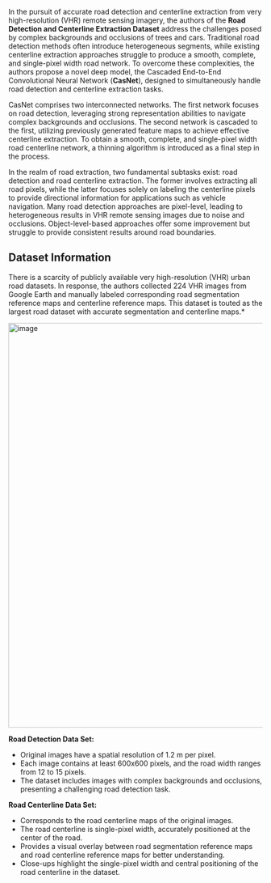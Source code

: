 In the pursuit of accurate road detection and centerline extraction from very high-resolution (VHR) remote sensing imagery, the authors of the **Road Detection and Centerline Extraction Dataset** address the challenges posed by complex backgrounds and occlusions of trees and cars. Traditional road detection methods often introduce heterogeneous segments, while existing centerline extraction approaches struggle to produce a smooth, complete, and single-pixel width road network. To overcome these complexities, the authors propose a novel deep model, the Cascaded End-to-End Convolutional Neural Network (**CasNet**), designed to simultaneously handle road detection and centerline extraction tasks.

CasNet comprises two interconnected networks. The first network focuses on road detection, leveraging strong representation abilities to navigate complex backgrounds and occlusions. The second network is cascaded to the first, utilizing previously generated feature maps to achieve effective centerline extraction. To obtain a smooth, complete, and single-pixel width road centerline network, a thinning algorithm is introduced as a final step in the process.

In the realm of road extraction, two fundamental subtasks exist: road detection and road centerline extraction. The former involves extracting all road pixels, while the latter focuses solely on labeling the centerline pixels to provide directional information for applications such as vehicle navigation. Many road detection approaches are pixel-level, leading to heterogeneous results in VHR remote sensing images due to noise and occlusions. Object-level-based approaches offer some improvement but struggle to provide consistent results around road boundaries.

## **Dataset Information**

There is a scarcity of publicly available very high-resolution (VHR) urban road datasets. In response, the authors collected 224 VHR images from Google Earth and manually labeled corresponding road segmentation reference maps and centerline reference maps. This dataset is touted as the largest road dataset with accurate segmentation and centerline maps.*

<img src="https://github.com/dataset-ninja/road-detection/assets/78355358/ee6e8fca-27b8-4f96-bef4-92bf5c4a9fba" alt="image" width="800">

**Road Detection Data Set:**
- Original images have a spatial resolution of 1.2 m per pixel.
- Each image contains at least 600x600 pixels, and the road width ranges from 12 to 15 pixels.
- The dataset includes images with complex backgrounds and occlusions, presenting a challenging road detection task.

**Road Centerline Data Set:**
- Corresponds to the road centerline maps of the original images.
- The road centerline is single-pixel width, accurately positioned at the center of the road.
- Provides a visual overlay between road segmentation reference maps and road centerline reference maps for better understanding.
- Close-ups highlight the single-pixel width and central positioning of the road centerline in the dataset.